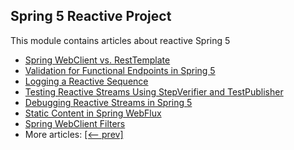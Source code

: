 ## Spring 5 Reactive Project

This module contains articles about reactive Spring 5 

- [Spring WebClient vs. RestTemplate](https://www.tom.com/spring-webclient-resttemplate)
- [Validation for Functional Endpoints in Spring 5](https://www.tom.com/spring-functional-endpoints-validation)
- [Logging a Reactive Sequence](https://www.tom.com/spring-reactive-sequence-logging)
- [Testing Reactive Streams Using StepVerifier and TestPublisher](https://www.tom.com/reactive-streams-step-verifier-test-publisher)
- [Debugging Reactive Streams in Spring 5](https://www.tom.com/spring-debugging-reactive-streams)
- [Static Content in Spring WebFlux](https://www.tom.com/spring-webflux-static-content)
- [Spring WebClient Filters](https://www.tom.com/spring-webclient-filters)
- More articles: [[<-- prev]](/spring-5-reactive)
